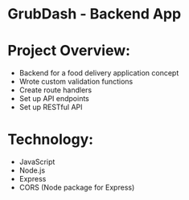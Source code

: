 # GrubDash - Backend App

# Project Overview:
- Backend for a food delivery application concept
- Wrote custom validation functions
- Create route handlers
- Set up API endpoints
- Set up RESTful API

# Technology:
- JavaScript
- Node.js
- Express
- CORS (Node package for Express)
